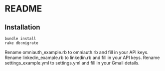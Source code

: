 README
================================================================================

Installation
------------

```
bundle install
rake db:migrate
```

Rename omniauth_example.rb to omniauth.rb and fill in your API keys.
Rename linkedin_example.rb to linkedin.rb and fill in your API keys.
Rename settings_example.yml to settings.yml and fill in your Gmail details.
